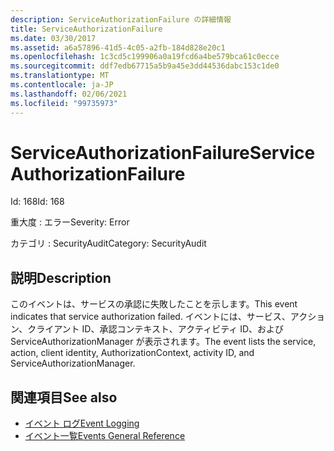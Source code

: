 ```yaml
---
description: ServiceAuthorizationFailure の詳細情報
title: ServiceAuthorizationFailure
ms.date: 03/30/2017
ms.assetid: a6a57896-41d5-4c05-a2fb-184d828e20c1
ms.openlocfilehash: 1c3cd5c199906a0a19fcd6a4be579bca61c0ecce
ms.sourcegitcommit: ddf7edb67715a5b9a45e3dd44536dabc153c1de0
ms.translationtype: MT
ms.contentlocale: ja-JP
ms.lasthandoff: 02/06/2021
ms.locfileid: "99735973"
---
```

# <a name="serviceauthorizationfailure"></a><span data-ttu-id="9eb0b-103">ServiceAuthorizationFailure</span><span class="sxs-lookup"><span data-stu-id="9eb0b-103">ServiceAuthorizationFailure</span></span>

<span data-ttu-id="9eb0b-104">Id: 168</span><span class="sxs-lookup"><span data-stu-id="9eb0b-104">Id: 168</span></span>  
  
 <span data-ttu-id="9eb0b-105">重大度 : エラー</span><span class="sxs-lookup"><span data-stu-id="9eb0b-105">Severity: Error</span></span>  
  
 <span data-ttu-id="9eb0b-106">カテゴリ : SecurityAudit</span><span class="sxs-lookup"><span data-stu-id="9eb0b-106">Category: SecurityAudit</span></span>  
  
## <a name="description"></a><span data-ttu-id="9eb0b-107">説明</span><span class="sxs-lookup"><span data-stu-id="9eb0b-107">Description</span></span>  

 <span data-ttu-id="9eb0b-108">このイベントは、サービスの承認に失敗したことを示します。</span><span class="sxs-lookup"><span data-stu-id="9eb0b-108">This event indicates that service authorization failed.</span></span> <span data-ttu-id="9eb0b-109">イベントには、サービス、アクション、クライアント ID、承認コンテキスト、アクティビティ ID、および ServiceAuthorizationManager が表示されます。</span><span class="sxs-lookup"><span data-stu-id="9eb0b-109">The event lists the service, action, client identity, AuthorizationContext, activity ID, and ServiceAuthorizationManager.</span></span>  
  
## <a name="see-also"></a><span data-ttu-id="9eb0b-110">関連項目</span><span class="sxs-lookup"><span data-stu-id="9eb0b-110">See also</span></span>

- [<span data-ttu-id="9eb0b-111">イベント ログ</span><span class="sxs-lookup"><span data-stu-id="9eb0b-111">Event Logging</span></span>](index.md)
- [<span data-ttu-id="9eb0b-112">イベント一覧</span><span class="sxs-lookup"><span data-stu-id="9eb0b-112">Events General Reference</span></span>](events-general-reference.md)
